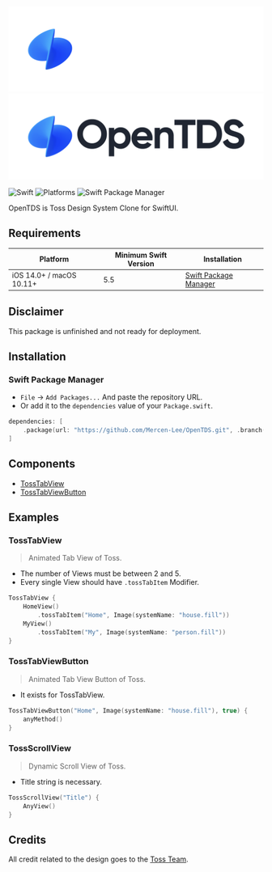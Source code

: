 ![OpenTDS](https://raw.githubusercontent.com/Mercen-Lee/OpenTDS/main/Resources/OpenTDSLogoDark.png#gh-dark-mode-only)
![OpenTDS](https://raw.githubusercontent.com/Mercen-Lee/OpenTDS/main/Resources/OpenTDSLogoLight.png#gh-light-mode-only)

![Swift](https://img.shields.io/badge/Swift-5.5_5.6_5.7_5.8-Orange?style=flat-square)
![Platforms](https://img.shields.io/badge/Platforms-macOS_iOS-yellowgreen?style=flat-square)
![Swift Package Manager](https://img.shields.io/badge/Swift_Package_Manager-compatible-orange?style=flat-square)

OpenTDS is Toss Design System Clone for SwiftUI.

## Requirements
| Platform | Minimum Swift Version | Installation |
| --- | --- | --- |
| iOS 14.0+ / macOS 10.11+ | 5.5 | [Swift Package Manager](#swift-package-manager) |

## Disclaimer
This package is unfinished and not ready for deployment.

## Installation
### Swift Package Manager
- `File` -> `Add Packages...` And paste the repository URL.
- Or add it to the `dependencies` value of your `Package.swift`.
```swift
dependencies: [
    .package(url: "https://github.com/Mercen-Lee/OpenTDS.git", .branch("main"))
]
```

## Components
- [TossTabView](#tosstabview)
- [TossTabViewButton](#tosstabviewbutton)
  
## Examples
### TossTabView
> Animated Tab View of Toss.
- The number of Views must be between 2 and 5.
- Every single View should have `.tossTabItem` Modifier.
```swift
TossTabView {
    HomeView()
        .tossTabItem("Home", Image(systemName: "house.fill"))
    MyView()
        .tossTabItem("My", Image(systemName: "person.fill"))
}
```

### TossTabViewButton
> Animated Tab View Button of Toss.
- It exists for TossTabView.
```swift
TossTabViewButton("Home", Image(systemName: "house.fill"), true) {
    anyMethod()
}
```

### TossScrollView
> Dynamic Scroll View of Toss.
- Title string is necessary.
```swift
TossScrollView("Title") {
    AnyView()
}
```

## Credits
All credit related to the design goes to the [Toss Team](https://toss.im/team).
